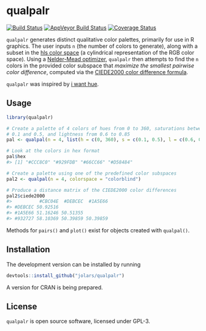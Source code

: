 
<!-- README.md is generated from README.Rmd. Please edit that file -->
qualpalr
========

[![Build Status](https://travis-ci.org/jolars/qualpalr.svg?branch=master)](https://travis-ci.org/jolars/qualpalr) [![AppVeyor Build Status](https://ci.appveyor.com/api/projects/status/github/jolars/qualpalr?branch=master&svg=true)](https://ci.appveyor.com/project/jolars/qualpalr) [![Coverage Status](https://codecov.io/github/jolars/qualpalr/coverage.svg?branch=master)](https://codecov.io/github/jolars/qualpalr?branch=master)

`qualpalr` generates distinct qualitative color palettes, primarily for use in R graphics. The user inputs `n` (the number of colors to generate), along with a subset in the [hls color space](https://en.wikipedia.org/wiki/HSL_and_HSV) (a cylindrical representation of the RGB color space). Using a [Nelder-Mead optimizer](https://en.wikipedia.org/wiki/Nelder%E2%80%93Mead_method), `qualpalr` then attempts to find the `n` colors in the provided color subspace that *maximize the smallest pairwise color difference*, computed via the [CIEDE2000 color difference formula](https://en.wikipedia.org/wiki/Color_difference#CIEDE2000).

`qualpalr` was inspired by [i want hue](http://tools.medialab.sciences-po.fr/iwanthue/).

Usage
-----

``` r
library(qualpalr)

# Create a palette of 4 colors of hues from 0 to 360, saturations between
# 0.1 and 0.5, and lightness from 0.6 to 0.85
pal <- qualpal(n = 4, list(h = c(0, 360), s = c(0.1, 0.5), l = c(0.6, 0.85)))

# Look at the colors in hex format
pal$hex
#> [1] "#CCC8C0" "#929FDB" "#66CC66" "#D58484"

# Create a palette using one of the predefined color subspaces
pal2 <- qualpal(n = 4, colorspace = "colorblind")

# Produce a distance matrix of the CIEDE2000 color differences
pal2$ciede2000
#>          #CBC04E  #DEBCEC  #1A5E66
#> #DEBCEC 50.92516                  
#> #1A5E66 51.16246 50.51355         
#> #932727 58.10369 50.39859 50.39859
```

Methods for `pairs()` and `plot()` exist for objects created with `qualpal()`.

Installation
------------

The development version can be installed by running

``` r
devtools::install_github("jolars/qualpalr")
```

A version for CRAN is being prepared.

License
-------

`qualpalr` is open source software, licensed under GPL-3.
